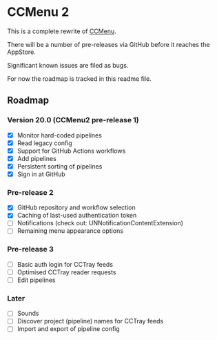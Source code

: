 # CCMenu 2

This is a complete rewrite of [CCMenu](https://github.com/erikdoe/ccmenu).

There will be a number of pre-releases via GitHub before it reaches the AppStore.

Significant known issues are filed as bugs.

For now the roadmap is tracked in this readme file.


## Roadmap

### Version 20.0 (CCMenu2 pre-release 1)

- [X] Monitor hard-coded pipelines
- [X] Read legacy config
- [X] Support for GitHub Actions workflows
- [X] Add pipelines 
- [X] Persistent sorting of pipelines
- [X] Sign in at GitHub

### Pre-release 2

- [X] GitHub repository and workflow selection
- [X] Caching of last-used authentication token
- [ ] Notifications (check out: UNNotificationContentExtension)
- [ ] Remaining menu appearance options

### Pre-release 3

- [ ] Basic auth login for CCTray feeds
- [ ] Optimised CCTray reader requests
- [ ] Edit pipelines

### Later

- [ ] Sounds
- [ ] Discover project (pipeline) names for CCTray feeds
- [ ] Import and export of pipeline config

